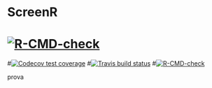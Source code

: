 # ScreenR
<!-- badges: start -->
 # [![R-CMD-check](https://github.com/EmanuelSoda/ScreenR/workflows/R-CMD-check/badge.svg)](https://github.com/EmanuelSoda/ScreenR/actions)
  
#[![Codecov test coverage](https://codecov.io/gh/EmanuelSoda/ScreenR/branch/master/graph/badge.svg)](https://codecov.io/gh/EmanuelSoda/ScreenR?branch=master)
#[![Travis build status](https://travis-ci.com/EmanuelSoda/ScreenR.svg?branch=master)](https://travis-ci.com/EmanuelSoda/ScreenR)
#[![R-CMD-check](https://github.com/EmanuelSoda/ScreenR/workflows/R-CMD-check/badge.svg)](https://github.com/EmanuelSoda/ScreenR/actions)
<!-- badges: end -->



prova
